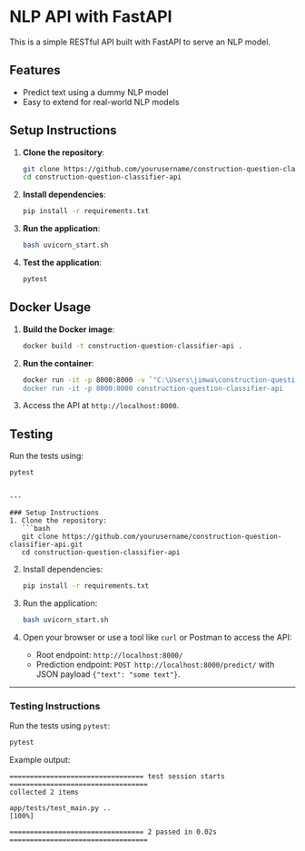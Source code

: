 # NLP API with FastAPI

This is a simple RESTful API built with FastAPI to serve an NLP model.

## Features
- Predict text using a dummy NLP model
- Easy to extend for real-world NLP models

## Setup Instructions

1. **Clone the repository**:
   ```bash
   git clone https://github.com/yourusername/construction-question-classifier-api.git
   cd construction-question-classifier-api
   ```

2. **Install dependencies**:
   ```bash
   pip install -r requirements.txt
   ```

3. **Run the application**:
   ```bash
   bash uvicorn_start.sh
   ```

4. **Test the application**:
   ```bash
   pytest
   ```

## Docker Usage

1. **Build the Docker image**:
   ```bash
   docker build -t construction-question-classifier-api .
   ```

2. **Run the container**:
   ```bash
   docker run -it -p 8000:8000 -v `"C:\Users\jimwa\construction-question-classifier`":/root/ construction-question-classifier-api bash
   docker run -it -p 8000:8000 construction-question-classifier-api
   ```


3. Access the API at `http://localhost:8000`.

## Testing

Run the tests using:
```bash
pytest
```
```

---

### Setup Instructions
1. Clone the repository:
   ```bash
   git clone https://github.com/yourusername/construction-question-classifier-api.git
   cd construction-question-classifier-api
   ```

2. Install dependencies:
   ```bash
   pip install -r requirements.txt
   ```

3. Run the application:
   ```bash
   bash uvicorn_start.sh
   ```

4. Open your browser or use a tool like `curl` or Postman to access the API:
   - Root endpoint: `http://localhost:8000/`
   - Prediction endpoint: `POST http://localhost:8000/predict/` with JSON payload `{"text": "some text"}`.

---

### Testing Instructions
Run the tests using `pytest`:
```bash
pytest
```

Example output:
```plaintext
================================= test session starts ==================================
collected 2 items

app/tests/test_main.py ..                                                 [100%]

================================= 2 passed in 0.02s ==================================
```